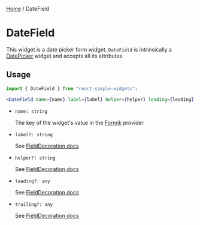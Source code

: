 [Home](../../../README.md) / DateField

# DateField

This widget is a date picker form widget. `DateField` is intrinsically a [DatePicker](../date-picker/date-picker-usage.md) widget and accepts all its attributes.

## Usage

```jsx
import { DateField } from "react-simple-widgets";

<DateField name={name} label={label} helper={helper} leading={leading} trailing={trailing} />;
```

- `name: string`

  The key of the widget's value in the [Formik](https://jaredpalmer.com/formik/) provider

- `label?: string`

  See [FieldDecoration docs](../field-decoration/field-decoration-usage.md)

- `helper?: string`

  See [FieldDecoration docs](../field-decoration/field-decoration-usage.md)

- `leading?: any`

  See [FieldDecoration docs](../field-decoration/field-decoration-usage.md)

- `trailing?: any`

  See [FieldDecoration docs](../field-decoration/field-decoration-usage.md)
